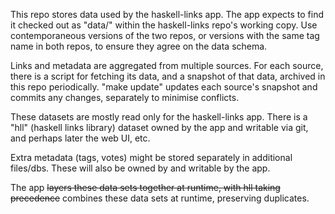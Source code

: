 This repo stores data used by the haskell-links app.
The app expects to find it checked out as "data/" within the
haskell-links repo's working copy.
Use contemporaneous versions of the two repos, 
or versions with the same tag name in both repos,
to ensure they agree on the data schema.

Links and metadata are aggregated from multiple sources.
For each source, there is a script for fetching its data,
and a snapshot of that data, archived in this repo periodically.
"make update" updates each source's snapshot and commits any changes,
separately to minimise conflicts.

These datasets are mostly read only for the haskell-links app.
There is a "hll" (haskell links library) dataset owned by the app
and writable via git, and perhaps later the web UI, etc. 

Extra metadata (tags, votes) might be stored separately in additional 
files/dbs. These will also be owned by and writable by the app.

The app 
~~layers these data sets together at runtime, with hll taking precedence~~
combines these data sets at runtime, preserving duplicates.
